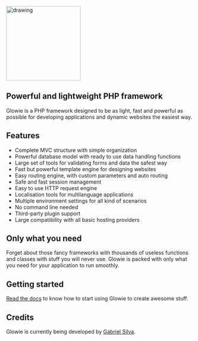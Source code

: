 <img src="https://i.imgur.com/5tsmOE4.png" alt="drawing" width="200"/>

## Powerful and lightweight PHP framework
Glowie is a PHP framework designed to be as light, fast and powerful as possible for developing applications and dynamic websites the easiest way.

## Features
- Complete MVC structure with simple organization
- Powerful database model with ready to use data handling functions
- Large set of tools for validating forms and data the safest way
- Fast but powerful template engine for designing websites
- Easy routing engine, with custom parameters and auto routing
- Safe and fast session management
- Easy to use HTTP request engine
- Localisation tools for multilanguage applications
- Multiple environment settings for all kind of scenarios
- No command line needed
- Third-party plugin support
- Large compatibility with all basic hosting providers

## Only what you need
Forget about those fancy frameworks with thousands of useless functions and classes with stuff you will never use. Glowie is packed with only what you need for your application to run smoothly.

## Getting started
[Read the docs](https://github.com/glowieframework/glowie/wiki) to know how to start using Glowie to create awesome stuff.

## Credits
Glowie is currently being developed by [Gabriel Silva](https://eugabrielsilva.tk).